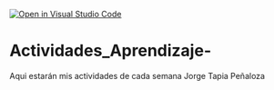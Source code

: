 [![Open in Visual Studio Code](https://classroom.github.com/assets/open-in-vscode-c66648af7eb3fe8bc4f294546bfd86ef473780cde1dea487d3c4ff354943c9ae.svg)](https://classroom.github.com/online_ide?assignment_repo_id=8478805&assignment_repo_type=AssignmentRepo)
# Actividades_Aprendizaje-
Aqui estarán mis actividades de cada semana Jorge Tapia Peñaloza
